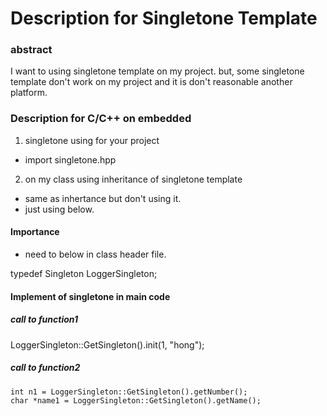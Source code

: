 # Description for Singletone Template

### abstract
I want to using singletone template on my project.
but, some singletone template don't work on my project and it is don't reasonable another platform.


### Description for C/C++ on embedded

01. singletone using for your project
- import singletone.hpp

02. on my class using inheritance of singletone template
- same as inhertance but don't using it.
- just using below.

#### Importance
- need to below in class header file.

typedef Singleton<Logger> LoggerSingleton; 

#### Implement of singletone in main code

##### call to function1 
LoggerSingleton::GetSingleton().init(1, "hong");

##### call to function2
    int n1 = LoggerSingleton::GetSingleton().getNumber();
    char *name1 = LoggerSingleton::GetSingleton().getName();

